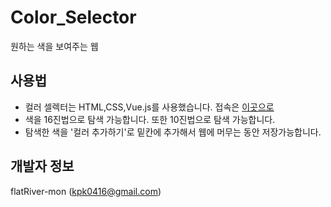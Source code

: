 # Color_Selector
원하는 색을 보여주는 웹

## 사용법
* 컬러 셀렉터는 HTML,CSS,Vue.js를 사용했습니다. 접속은 [이곳으로](http://kpk0416.dothome.co.kr/color_selector)
* 색을 16진법으로 탐색 가능합니다. 또한 10진법으로 탐색 가능합니다.
* 탐색한 색을 '컬러 추가하기'로 밑칸에 추가해서 웹에 머무는 동안 저장가능합니다.

## 개발자 정보
flatRiver-mon (kpk0416@gmail.com)
